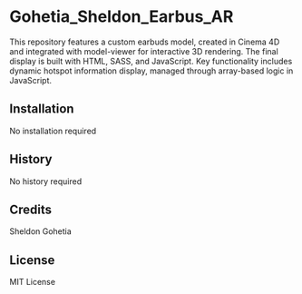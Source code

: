 # Gohetia_Sheldon_Earbus_AR

This repository features a custom earbuds model, created in Cinema 4D and integrated with model-viewer for interactive 3D rendering. The final display is built with HTML, SASS, and JavaScript. Key functionality includes dynamic hotspot information display, managed through array-based logic in JavaScript.

## Installation

No installation required

## History

No history required

## Credits

Sheldon Gohetia

## License

MIT License
